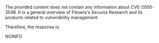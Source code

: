 The provided content does not contain any information about CVE-2005-3548. It is a general overview of Flexera's Secunia Research and its products related to vulnerability management.

Therefore, the response is:

NOINFO